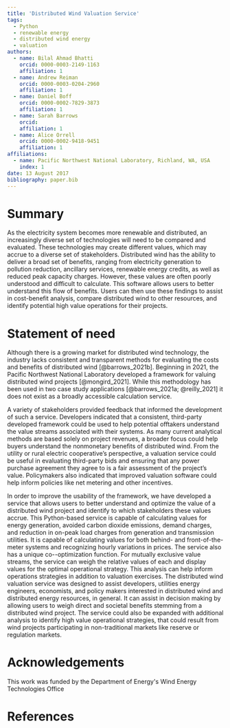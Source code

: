 ```yaml
---
title: 'Distributed Wind Valuation Service'
tags:
  - Python
  - renewable energy
  - distributed wind energy
  - valuation
authors:
  - name: Bilal Ahmad Bhatti
    orcid: 0000-0003-2149-1163
    affiliation: 1
  - name: Andrew Reiman
    orcid: 0000-0003-0204-2960
    affiliation: 1
  - name: Daniel Boff
    orcid: 0000-0002-7829-3873
    affiliation: 1
  - name: Sarah Barrows 
    orcid: 
    affiliation: 1
  - name: Alice Orrell
    orcid: 0000-0002-9418-9451
    affiliation: 1    
affiliations:
  - name: Pacific Northwest National Laboratory, Richland, WA, USA
    index: 1
date: 13 August 2017
bibliography: paper.bib  
---
```


# Summary

As the electricity system becomes more renewable and distributed, an increasingly diverse set of technologies will need to be compared and evaluated. These technologies may create different values, which may accrue to a diverse set of stakeholders. Distributed wind has the ability to deliver a broad set of benefits, ranging from electricity generation to pollution reduction, ancillary services, renewable energy credits, as well as reduced peak capacity charges. However, these values are often poorly understood and difficult to calculate. This software allows users to better understand this flow of benefits. Users can then use these findings to assist in cost-benefit analysis, compare distributed wind to other resources, and identify potential high value operations for their projects.   

# Statement of need
Although there is a growing market for distributed wind technology, the industry lacks consistent and transparent methods for evaluating the costs and benefits of distributed wind [@barrows_2021b]. Beginning in 2021, the Pacific Northwest National Laboratory developed a framework for valuing distributed wind projects [@mongird_2021]. While this methodology has been used in two case study applications [@barrows_2021a; @reilly_2021] it does not exist as a broadly accessible calculation service. 

A variety of stakeholders provided feedback that informed the development of such a service. Developers indicated that a consistent, third-party developed framework could be used to help potential offtakers understand the value streams associated with their systems. As many current analytical methods are based solely on project revenues, a broader focus could help buyers understand the nonmonetary benefits of distributed wind. From the utility or rural electric cooperative’s perspective, a valuation service could be useful in evaluating third-party bids and ensuring that any power purchase agreement they agree to is a fair assessment of the project’s value. Policymakers also indicated that improved valuation software could help inform policies like net metering and other incentives.  

In order to improve the usability of the framework, we have developed a service that allows users to better understand and optimize the value of a distributed wind project and identify to which stakeholders these values accrue. This Python-based service is capable of calculating values for energy generation, avoided carbon dioxide emissions, demand charges, and reduction in on-peak load charges from generation and transmission utilities. It is capable of calculating values for both behind- and front-of-the-meter systems and recognizing hourly variations in prices. The service also has a unique co--optimization function. For mutually exclusive value streams, the service can weigh the relative values of each and display values for the optimal operational strategy. This analysis can help inform operations strategies in addition to valuation exercises. The distributed wind valuation service was designed to assist developers, utilities energy engineers, economists, and policy makers interested in distributed wind and distributed energy resources, in general. It can assist in decision making by allowing users to weigh direct and societal benefits stemming from a distributed wind project. The service could also be expanded with additional analysis to identify high value operational strategies, that could result from wind projects participating in non-traditional markets like reserve or regulation markets. 

# Acknowledgements
This work was funded by the Department of Energy's Wind Energy Technologies Office 

# References
